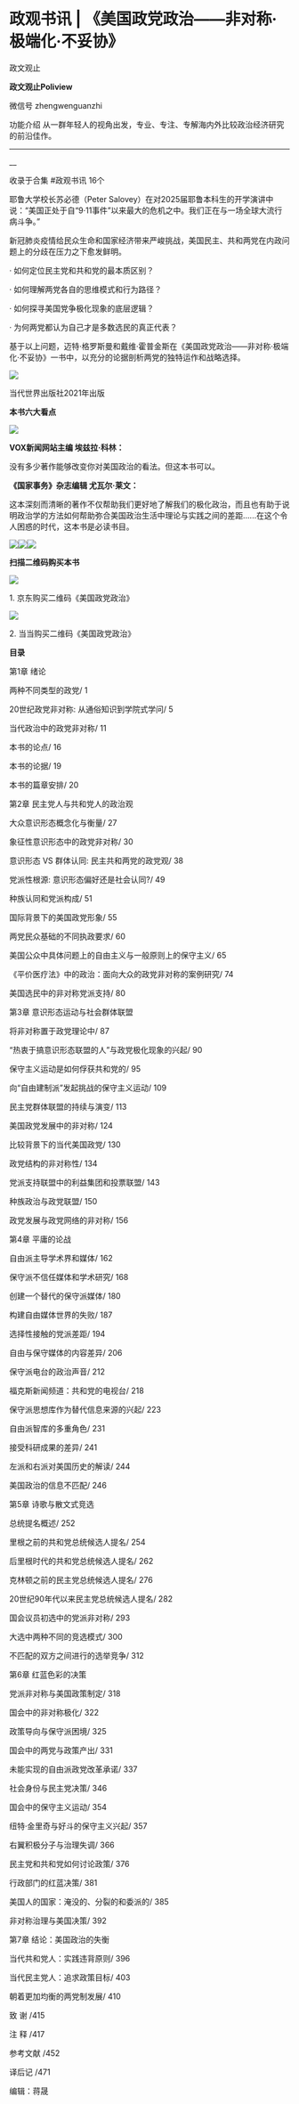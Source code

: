 

#  政观书讯 | 《美国政党政治——非对称·极端化·不妥协》

政文观止  

**政文观止Poliview** 

微信号 zhengwenguanzhi

功能介绍 从一群年轻人的视角出发，专业、专注、专解海内外比较政治经济研究的前沿佳作。

____

__

收录于合集 #政观书讯 16个

耶鲁大学校长苏必德（Peter
Salovey）在对2025届耶鲁本科生的开学演讲中说：“美国正处于自“9·11事件”以来最大的危机之中。我们正在与一场全球大流行病斗争。”

  

新冠肺炎疫情给民众生命和国家经济带来严峻挑战，美国民主、共和两党在内政问题上的分歧在压力之下愈发鲜明。

· 如何定位民主党和共和党的最本质区别？  

· 如何理解两党各自的思维模式和行为路径？

· 如何探寻美国党争极化现象的底层逻辑？

· 为何两党都认为自己才是多数选民的真正代表？

  

基于以上问题，迈特·格罗斯曼和戴维·霍普金斯在《美国政党政治——非对称·极端化·不妥协》一书中，以充分的论据剖析两党的独特运作和战略选择。

![](images/51/2.png)

当代世界出版社2021年出版  

  

 **本书六大看点**

![](images/51/3.png)

 **VOX新闻网站主编 埃兹拉·科林：**

没有多少著作能够改变你对美国政治的看法。但这本书可以。

  

 **《国家事务》杂志编辑 尤瓦尔·莱文：**

这本深刻而清晰的著作不仅帮助我们更好地了解我们的极化政治，而且也有助于说明政治学的方法如何帮助弥合美国政治生活中理论与实践之间的差距......在这个令人困惑的时代，这本书是必读书目。

![](images/51/4.png)![](images/51/5.png)![](images/51/6.png)

  

 **扫描二维码购买本书**

![](images/51/7.png)

1\. 京东购买二维码《美国政党政治》

![](images/51/8.png)

2\. 当当购买二维码《美国政党政治》

  

 **目录**

第1章 绪论

两种不同类型的政党/ 1

20世纪政党非对称: 从通俗知识到学院式学问/ 5

当代政治中的政党非对称/ 11

本书的论点/ 16

本书的论据/ 19

本书的篇章安排/ 20

  

第2章 民主党人与共和党人的政治观

大众意识形态概念化与衡量/ 27

象征性意识形态中的政党非对称/ 30

意识形态 VS 群体认同: 民主共和两党的政党观/ 38

党派性根源: 意识形态偏好还是社会认同?/ 49

种族认同和党派构成/ 51

国际背景下的美国政党形象/ 55

两党民众基础的不同执政要求/ 60

美国公众中具体问题上的自由主义与一般原则上的保守主义/ 65

《平价医疗法》中的政治：面向大众的政党非对称的案例研究/ 74

美国选民中的非对称党派支持/ 80

  

第3章 意识形态运动与社会群体联盟

将非对称置于政党理论中/ 87

“热衷于搞意识形态联盟的人”与政党极化现象的兴起/ 90

保守主义运动是如何俘获共和党的/ 95

向“自由建制派”发起挑战的保守主义运动/ 109

民主党群体联盟的持续与演变/ 113

美国政党发展中的非对称/ 124

比较背景下的当代美国政党/ 130

政党结构的非对称性/ 134

党派支持联盟中的利益集团和投票联盟/ 143

种族政治与政党联盟/ 150

政党发展与政党网络的非对称/ 156

  

第4章 平庸的论战

自由派主导学术界和媒体/ 162

保守派不信任媒体和学术研究/ 168

创建一个替代的保守派媒体/ 180

构建自由媒体世界的失败/ 187

选择性接触的党派差距/ 194

自由与保守媒体的内容差异/ 206

保守派电台的政治声音/ 212

福克斯新闻频道：共和党的电视台/ 218

保守派思想库作为替代信息来源的兴起/ 223

自由派智库的多重角色/ 231

接受科研成果的差异/ 241

左派和右派对美国历史的解读/ 244

美国政治的信息不匹配/ 246

  

第5章 诗歌与散文式竞选

总统提名概述/ 252

里根之前的共和党总统候选人提名/ 254

后里根时代的共和党总统候选人提名/ 262

克林顿之前的民主党总统候选人提名/ 276

20世纪90年代以来民主党总统候选人提名/ 282

国会议员初选中的党派非对称/ 293

大选中两种不同的竞选模式/ 300

不匹配的双方之间进行的选举竞争/ 312

  

第6章 红蓝色彩的决策

党派非对称与美国政策制定/ 318

国会中的非对称极化/ 322

政策导向与保守派困境/ 325

国会中的两党与政策产出/ 331

未能实现的自由派政党改革承诺/ 337

社会身份与民主党决策/ 346

国会中的保守主义运动/ 354

纽特·金里奇与好斗的保守主义兴起/ 357

右翼积极分子与治理失调/ 366

民主党和共和党如何讨论政策/ 376

行政部门的红蓝决策/ 381

美国人的国家：淹没的、分裂的和委派的/ 385

非对称治理与美国决策/ 392

  

第7章 结论：美国政治的失衡

当代共和党人：实践违背原则/ 396

当代民主党人：追求政策目标/ 403

朝着更加均衡的两党制发展/ 410

  

致 谢 /415

注 释 /417

参考文献 /452

译后记 /471

  

编辑：蒋晟

  


